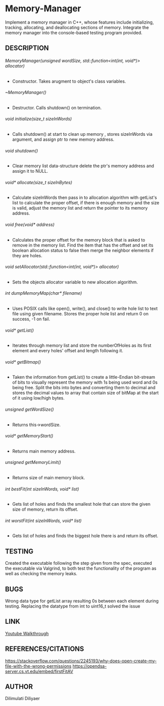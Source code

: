 # Memory-Manager
Implement a memory manager in C++, whose features include initializing, tracking, allocating, and deallocating sections of memory. Integrate the memory manager into the console-based testing program provided.

## DESCRIPTION
###### MemoryManager(unsigned wordSize, std::function<int(int, void*)> allocator)
- Constructor. Takes arugment to object's class variables.

###### ~MemoryManager()
- Destructor. Calls shutdown() on termination.

###### void initialize(size_t sizeInWords)
- Calls shutdown() at start to clean up memory , stores sizeInWords via argument, and assign ptr to new memory address.

###### void shutdown()
- Clear memory list data-structure delete the ptr's memory address and assign it to NULL.

###### void* allocate(size_t sizeInBytes)
- Calculate sizeInWords then pass in to allocation algorithm with getList's list to calculate the proper offset, if there is enough memory and the size is valid, adjust the memory list and return the pointer to its memory address.

###### void free(void* address)
- Calculates the proper offset for the memory block that is asked to remove in the memory list. Find the item that has the offset and set its boolean allocation status to false then merge the neighbor elements if they are holes.

###### void setAllocator(std::function<int(int, void*)> allocator)
- Sets the objects allocator variable to new allocation algorithm.

###### int dumpMemoryMap(char* filename)
- Uses POSIX calls like open(), write(), and close() to write hole list to text file using given filename. Stores the proper hole list and return 0 on success, -1 on fail.

###### void* getList()
- Iterates through memory list and store the numberOfHoles as its first element and every holes' offset and length following it.

###### void* getBitmap()
- Taken the information from getList() to create a little-Endian bit-stream of bits to visually represent the memory with 1s being used word and 0s being free. Split the bits into bytes and converting them to decimal and stores the decimal values to array that contain size of bitMap at the start of it using low/high bytes.

###### unsigned getWordSize()
- Returns this->wordSize.

###### void* getMemoryStart()
- Returns main memory address.

###### unsigned getMemoryLimit()
- Returns size of main memory block.

###### int bestFit(int sizeInWords, void* list)
- Gets list of holes and finds the smallest hole that can store the given size of memory, return its offset.

###### int worstFit(int sizeInWords, void* list)
- Gets list of holes and finds the biggest hole there is and return its offset.

## TESTING
Created the executable following the step given from the spec, executed the executable via Valgrind, to both test the functionality of the program as well as checking the memory leaks.

## BUGS
Wrong data type for getList array resulting 0s between each element during testing. Replacing the datatype from int to uint16_t solved the issue

## LINK
[Youtube Walkthrough](https://youtu.be/iCEJiC6qYlg)

## REFERENCES/CITATIONS
https://stackoverflow.com/questions/2245193/why-does-open-create-my-file-with-the-wrong-permissions
https://opendsa-server.cs.vt.edu/embed/firstFitAV

## AUTHOR
Dilimulati Diliyaer
